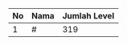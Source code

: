 | No | Nama            | Jumlah Level |
|----|-----------------|--------------|
| 1  | #    |    319        |
